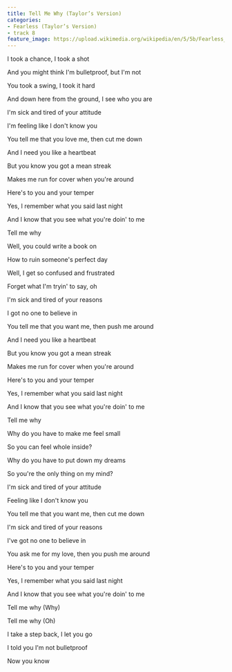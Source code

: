 ```yaml
---
title: Tell Me Why (Taylor’s Version)
categories:
- Fearless (Taylor’s Version)
- track 8
feature_image: https://upload.wikimedia.org/wikipedia/en/5/5b/Fearless_%28Taylor%27s_Version%29_%282021_album_cover%29_by_Taylor_Swift.png
--- 
```

I took a chance, I took a shot

And you might think I'm bulletproof, but I'm not

You took a swing, I took it hard

And down here from the ground, I see who you are

I'm sick and tired of your attitude

I'm feeling like I don't know you

You tell me that you love me, then cut me down

And I need you like a heartbeat

But you know you got a mean streak

Makes me run for cover when you're around

Here's to you and your temper

Yes, I remember what you said last night

And I know that you see what you're doin' to me

Tell me why

Well, you could write a book on

How to ruin someone's perfеct day

Well, I get so confused and frustratеd

Forget what I'm tryin' to say, oh

I'm sick and tired of your reasons

I got no one to believe in

You tell me that you want me, then push me around

And I need you like a heartbeat

But you know you got a mean streak

Makes me run for cover when you're around

Here's to you and your temper

Yes, I remember what you said last night

And I know that you see what you're doin' to me

Tell me why

Why do you have to make me feel small

So you can feel whole inside?

Why do you have to put down my dreams

So you're the only thing on my mind?

I'm sick and tired of your attitude

Feeling like I don't know you

You tell me that you want me, then cut me down

I'm sick and tired of your reasons

I've got no one to believe in

You ask me for my love, then you push me around

Here's to you and your temper

Yes, I remember what you said last night

And I know that you see what you're doin' to me

Tell me why (Why)

Tell me why (Oh)

I take a step back, I let you go

I told you I'm not bulletproof

Now you know